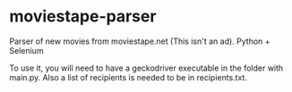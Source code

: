# moviestape-parser
Parser of new movies from moviestape.net (This isn't an ad). Python + Selenium

To use it, you will need to have a geckodriver executable in the folder with main.py.
Also a list of recipients is needed to be in recipients.txt.
